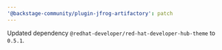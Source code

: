 ```yaml
---
'@backstage-community/plugin-jfrog-artifactory': patch
---
```


Updated dependency `@redhat-developer/red-hat-developer-hub-theme` to `0.5.1`.
